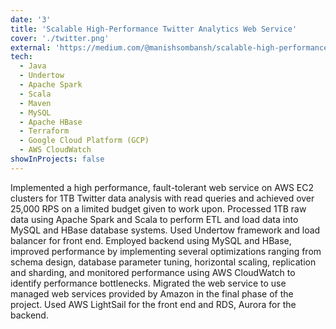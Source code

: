 ```yaml
---
date: '3'
title: 'Scalable High-Performance Twitter Analytics Web Service'
cover: './twitter.png'
external: 'https://medium.com/@manishsombansh/scalable-high-performance-twitter-analytics-web-service-28a3b524dcaf'
tech:
  - Java
  - Undertow
  - Apache Spark
  - Scala
  - Maven
  - MySQL
  - Apache HBase
  - Terraform
  - Google Cloud Platform (GCP)
  - AWS CloudWatch
showInProjects: false
---
```


Implemented a high performance, fault-tolerant web service on AWS EC2 clusters for 1TB Twitter data analysis with read queries and achieved over 25,000 RPS on a limited budget given to work upon. Processed 1TB raw data using Apache Spark and Scala to perform ETL and load data into MySQL and HBase database systems. Used Undertow framework and load balancer for front end. Employed backend using MySQL and HBase, improved performance by implementing several optimizations ranging from schema design, database parameter tuning, horizontal scaling, replication and sharding, and monitored performance using AWS CloudWatch to identify performance bottlenecks. Migrated the web service to use managed web services provided by Amazon in the final phase of the project. Used AWS LightSail for the front end and RDS, Aurora for the backend.
